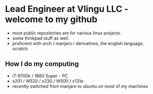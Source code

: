 # Lead Engineer at Vlingu LLC - welcome to my github
* most public repositories are for various linux projects. 
* some thinkpad stuff as well. 
* proficient with arch / manjaro / derivatives, the english language, scratch.

## How I do my computing
* i7-9700k / 1660 Super - PC
* x201 / W520 / x230 / W500 / x131e
* recently switched from manjaro to ubuntu on most of my machines
